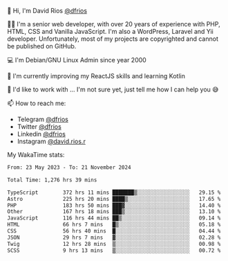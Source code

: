 👋 Hi, I'm David Rios [@dfrios](https://github.com/dfrios)

👨‍💻 I'm a senior web developer, with over 20 years of experience with PHP, HTML, CSS and Vanilla JavaScript. I'm also a WordPress, Laravel and Yii developer. Unfortunately, most of my projects are copyrighted and cannot be published on GitHub.

💻 I'm Debian/GNU Linux Admin since year 2000

🌱 I'm currently improving my ReactJS skills and learning Kotlin

💞️ I'd like to work with ... I'm not sure yet, just tell me how I can help you 😅


📫 How to reach me:
* Telegram [@dfrios](https://t.me/dfrios)
* Twitter [@dfrios](https://twitter.com/dfrios)
* Linkedin [@dfrios](https://linkedin.com/in/dfrios)
* Instagram [@david.rios.r](https://instagram.com/david.rios.r)



My WakaTime stats:
<!--START_SECTION:waka-->

```txt
From: 23 May 2023 - To: 21 November 2024

Total Time: 1,276 hrs 39 mins

TypeScript        372 hrs 11 mins ███████▒░░░░░░░░░░░░░░░░░   29.15 %
Astro             225 hrs 20 mins ████▒░░░░░░░░░░░░░░░░░░░░   17.65 %
PHP               183 hrs 50 mins ███▓░░░░░░░░░░░░░░░░░░░░░   14.40 %
Other             167 hrs 18 mins ███▒░░░░░░░░░░░░░░░░░░░░░   13.10 %
JavaScript        116 hrs 44 mins ██▒░░░░░░░░░░░░░░░░░░░░░░   09.14 %
HTML              66 hrs 7 mins   █▒░░░░░░░░░░░░░░░░░░░░░░░   05.18 %
CSS               56 hrs 40 mins  █░░░░░░░░░░░░░░░░░░░░░░░░   04.44 %
JSON              29 hrs 7 mins   ▓░░░░░░░░░░░░░░░░░░░░░░░░   02.28 %
Twig              12 hrs 28 mins  ▒░░░░░░░░░░░░░░░░░░░░░░░░   00.98 %
SCSS              9 hrs 13 mins   ▒░░░░░░░░░░░░░░░░░░░░░░░░   00.72 %
```

<!--END_SECTION:waka-->

